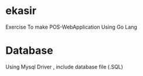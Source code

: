 # ekasir
Exercise To make POS-WebApplication Using Go Lang 

# Database
Using Mysql Driver , include database file (.SQL)
